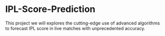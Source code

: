 # IPL-Score-Prediction
This project we will explores the cutting-edge use of advanced algorithms to forecast IPL score in live matches with unprecedented accuracy. 
